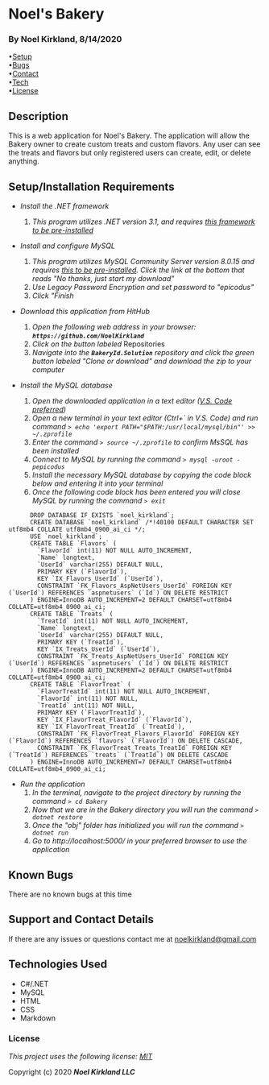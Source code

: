 # Noel's Bakery

### By Noel Kirkland, 8/14/2020

•[Setup](#2)<br>
•[Bugs](#3)<br>
•[Contact](#4)<br>
•[Tech](#5)<br>
•[License](#6)

## Description

This is a web application for Noel's Bakery. The application will allow the Bakery owner to create custom treats and custom flavors. Any user can see the treats and flavors but only registered users can create, edit, or delete anything. 

## Setup/Installation Requirements <a name="2"></a>

* _Install the .NET framework_
  1. _This program utilizes .NET version 3.1, and requires [this framework to be pre-installed](https://dotnet.microsoft.com/download/dotnet-core/3.1)_

* _Install and configure MySQL_
  1. _This program utilizes MySQL Community Server version 8.0.15 and requires [this to be pre-installed](https://dev.mysql.com/downloads/file/?id=484914). Click the link at the bottom that reads "No thanks, just start my download"_
  2. _Use Legacy Password Encryption and set password to "epicodus"_
  3. _Click "Finish_

* _Download this application from HitHub_
  1. _Open the following web address in your browser: **`https://github.com/NoelKirkland`**_
  2. _Click on the button labeled_ Repositories
  3. _Navigate into the **`BakeryId.Solution`** repository and click the green button labeled "Clone or download" and download the zip to your computer_

* _Install the MySQL database_
  1. _Open the downloaded application in a text editor ([V.S. Code preferred](https://code.visualstudio.com/))_
  2. _Open a new terminal in your text editor (Ctrl+\` in V.S. Code) and run command `> echo 'export PATH="$PATH:/usr/local/mysql/bin"' >> ~/.zprofile`_
  3. _Enter the command `> source ~/.zprofile` to confirm MsSQL has been installed_
  4. _Connect to MySQL by running the command `> mysql -uroot -pepicodus`_
  5. _Install the necessary MySQL database by copying the code block below and entering it into your terminal_
  6. _Once the following code block has been entered you will close MySQL by running the command `> exit`_

```
      DROP DATABASE IF EXISTS `noel_kirkland`;
      CREATE DATABASE `noel_kirkland` /*!40100 DEFAULT CHARACTER SET utf8mb4 COLLATE utf8mb4_0900_ai_ci */;
      USE `noel_kirkland`;
      CREATE TABLE `Flavors` (
        `FlavorId` int(11) NOT NULL AUTO_INCREMENT,
        `Name` longtext,
        `UserId` varchar(255) DEFAULT NULL,
        PRIMARY KEY (`FlavorId`),
        KEY `IX_Flavors_UserId` (`UserId`),
        CONSTRAINT `FK_Flavors_AspNetUsers_UserId` FOREIGN KEY (`UserId`) REFERENCES `aspnetusers` (`Id`) ON DELETE RESTRICT
      ) ENGINE=InnoDB AUTO_INCREMENT=2 DEFAULT CHARSET=utf8mb4 COLLATE=utf8mb4_0900_ai_ci;
      CREATE TABLE `Treats` (
        `TreatId` int(11) NOT NULL AUTO_INCREMENT,
        `Name` longtext,
        `UserId` varchar(255) DEFAULT NULL,
        PRIMARY KEY (`TreatId`),
        KEY `IX_Treats_UserId` (`UserId`),
        CONSTRAINT `FK_Treats_AspNetUsers_UserId` FOREIGN KEY (`UserId`) REFERENCES `aspnetusers` (`Id`) ON DELETE RESTRICT
      ) ENGINE=InnoDB AUTO_INCREMENT=2 DEFAULT CHARSET=utf8mb4 COLLATE=utf8mb4_0900_ai_ci;
      CREATE TABLE `FlavorTreat` (
        `FlavorTreatId` int(11) NOT NULL AUTO_INCREMENT,
        `FlavorId` int(11) NOT NULL,
        `TreatId` int(11) NOT NULL,
        PRIMARY KEY (`FlavorTreatId`),
        KEY `IX_FlavorTreat_FlavorId` (`FlavorId`),
        KEY `IX_FlavorTreat_TreatId` (`TreatId`),
        CONSTRAINT `FK_FlavorTreat_Flavors_FlavorId` FOREIGN KEY (`FlavorId`) REFERENCES `flavors` (`FlavorId`) ON DELETE CASCADE,
        CONSTRAINT `FK_FlavorTreat_Treats_TreatId` FOREIGN KEY (`TreatId`) REFERENCES `treats` (`TreatId`) ON DELETE CASCADE
      ) ENGINE=InnoDB AUTO_INCREMENT=7 DEFAULT CHARSET=utf8mb4 COLLATE=utf8mb4_0900_ai_ci;
```

* _Run the application_
  1. _In the terminal, navigate to the project directory by running the command `> cd Bakery`_
  2. _Now that we are in the Bakery directory you will run the command `> dotnet restore`_
  3. _Once the "obj" folder has initialized you will run the command `> dotnet run`_
  4. _Go to http://localhost:5000/ in your preferred browser to use the application_


## Known Bugs <a name="2"></a>

There are no known bugs at this time

## Support and Contact Details <a name="3"></a>

If there are any issues or questions contact me at noelkirkland@gmail.com

## Technologies Used <a name="4"></a>

*  C#/.NET
*  MySQL
*  HTML
*  CSS
*  Markdown


### License <a name="5"></a>

*This project uses the following license: [MIT](https://opensource.org/licenses/MIT)*

Copyright (c) 2020 **_Noel Kirkland LLC_**